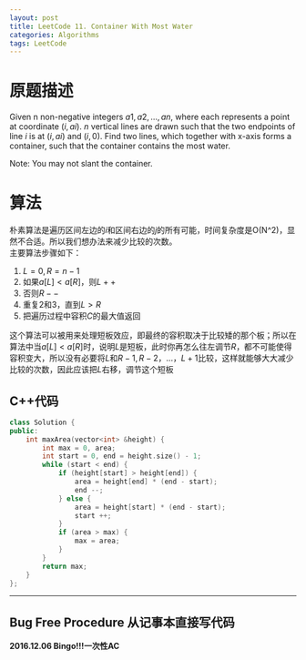 ```yaml
---
layout: post
title: LeetCode 11. Container With Most Water
categories: Algorithms
tags: LeetCode
---
```


# 原题描述  
Given n non-negative integers $a1, a2, ..., an$, where each represents a point at coordinate $(i, ai)$. $n$ vertical lines are drawn such that the two endpoints of line $i$ is at $(i, ai)$ and $(i, 0)$. Find two lines, which together with x-axis forms a container, such that the container contains the most water.

Note: You may not slant the container.   

# 算法
朴素算法是遍历区间左边的$i$和区间右边的$j$的所有可能，时间复杂度是O(N^2)，显然不合适。所以我们想办法来减少比较的次数。  
主要算法步骤如下：  
1. $L = 0, R = n - 1$  
2. 如果$a[L] < a[R]$，则$L++$  
3. 否则$R--$  
4. 重复2和3，直到$L>R$  
5. 把遍历过程中容积$C$的最大值返回  

这个算法可以被用来处理短板效应，即最终的容积取决于比较矮的那个板；所以在算法中当$a[L] < a[R]$时，说明$L$是短板，此时你再怎么往左调节$R$，都不可能使得容积变大，所以没有必要将$L$和$R-1, R-2，...，L+1$比较，这样就能够大大减少比较的次数，因此应该把$L$右移，调节这个短板   

## C++代码
```c++
class Solution {
public:
    int maxArea(vector<int> &height) {
        int max = 0, area;
        int start = 0, end = height.size() - 1;
        while (start < end) {
            if (height[start] > height[end]) {
                area = height[end] * (end - start);
                end --;
            } else {
                area = height[start] * (end - start);
                start ++;
            }
            if (area > max) {
                max = area;
            }
        }
        return max;
    }
};
```


--------------------

## Bug Free Procedure  从记事本直接写代码  
**2016.12.06 Bingo!!!一次性AC**  


